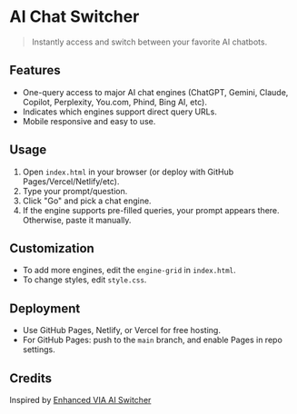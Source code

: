 # AI Chat Switcher

> Instantly access and switch between your favorite AI chatbots.

## Features

- One-query access to major AI chat engines (ChatGPT, Gemini, Claude, Copilot, Perplexity, You.com, Phind, Bing AI, etc).
- Indicates which engines support direct query URLs.
- Mobile responsive and easy to use.

## Usage

1. Open `index.html` in your browser (or deploy with GitHub Pages/Vercel/Netlify/etc).
2. Type your prompt/question.
3. Click "Go" and pick a chat engine.
4. If the engine supports pre-filled queries, your prompt appears there. Otherwise, paste it manually.

## Customization

- To add more engines, edit the `engine-grid` in `index.html`.
- To change styles, edit `style.css`.

## Deployment

- Use GitHub Pages, Netlify, or Vercel for free hosting.
- For GitHub Pages: push to the `main` branch, and enable Pages in repo settings.

## Credits

Inspired by [Enhanced VIA AI Switcher](https://kibzgithub7407.github.io/enhanced-via-ai-switcher)
